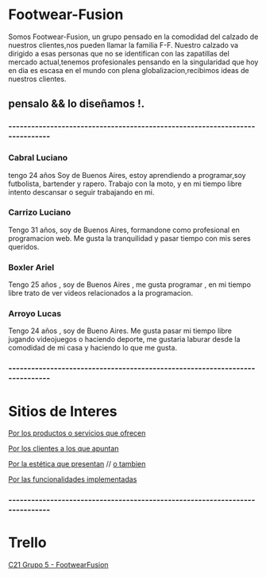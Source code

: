 # Footwear-Fusion

 Somos Footwear-Fusion, un grupo pensado en la comodidad del calzado de nuestros clientes,nos pueden llamar la familia F-F. Nuestro calzado va dirigido a esas personas que no se identifican con las zapatillas del mercado actual,tenemos profesionales pensando en la singularidad que hoy en dia es escasa en el mundo con plena globalizacion,recibimos ideas de nuestros clientes.
##       **pensalo && lo diseñamos !.** 
### ----------------------------------------------------------------------------

### Cabral Luciano
tengo 24 años Soy de Buenos Aires, estoy aprendiendo a programar,soy futbolista, bartender y rapero. Trabajo con la moto, y en mi tiempo libre intento descansar o seguir trabajando en mi.
### Carrizo Luciano
Tengo 31 años, soy de Buenos Aires, formandone como profesional en programacion web. Me gusta la tranquilidad y pasar tiempo con mis seres queridos.
### Boxler Ariel 
Tengo 25 años , soy de Buenos Aires , me gusta programar , en mi tiempo libre trato de ver videos relacionados a la programacion.
### Arroyo Lucas
Tengo 24 años , soy de Bueno Aires. Me gusta pasar mi tiempo libre jugando videojuegos o haciendo deporte, me gustaria laburar desde la comodidad de mi casa y haciendo lo que me gusta.

### ----------------------------------------------------------------------------


# Sitios de Interes

[Por los productos o servicios que ofrecen](https://www.cajondelasmuchascosas.com/)

[Por los clientes a los que apuntan](https://www.nike.com.ar/)

[Por la estética que presentan](https://www.newbalance.com.ar/) // [o tambien](https://pimpumpills.com/)

[Por las funcionalidades implementadas](https://www.mercadolibre.com.ar/)
### ----------------------------------------------------------------------------

# Trello


[C21 Grupo 5 - FootwearFusion](https://trello.com/b/Is7Nvcr4/c21-grupo-5-footwearfusion)
